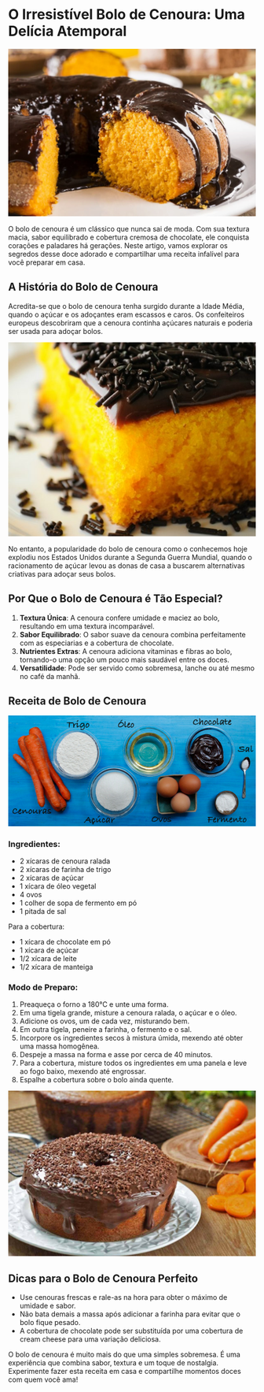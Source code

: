 # O Irresistível Bolo de Cenoura: Uma Delícia Atemporal

![Bolo de Cenoura](../images/bolo-cenoura.webp)

O bolo de cenoura é um clássico que nunca sai de moda. Com sua textura macia, sabor equilibrado e cobertura cremosa de chocolate, ele conquista corações e paladares há gerações. Neste artigo, vamos explorar os segredos desse doce adorado e compartilhar uma receita infalível para você preparar em casa.

## A História do Bolo de Cenoura

Acredita-se que o bolo de cenoura tenha surgido durante a Idade Média, quando o açúcar e os adoçantes eram escassos e caros. Os confeiteiros europeus descobriram que a cenoura continha açúcares naturais e poderia ser usada para adoçar bolos.

![História do Bolo de Cenoura](../images/historia-bolo-cenoura.jpg)

No entanto, a popularidade do bolo de cenoura como o conhecemos hoje explodiu nos Estados Unidos durante a Segunda Guerra Mundial, quando o racionamento de açúcar levou as donas de casa a buscarem alternativas criativas para adoçar seus bolos.

## Por Que o Bolo de Cenoura é Tão Especial?

1. **Textura Única**: A cenoura confere umidade e maciez ao bolo, resultando em uma textura incomparável.
2. **Sabor Equilibrado**: O sabor suave da cenoura combina perfeitamente com as especiarias e a cobertura de chocolate.
3. **Nutrientes Extras**: A cenoura adiciona vitaminas e fibras ao bolo, tornando-o uma opção um pouco mais saudável entre os doces.
4. **Versatilidade**: Pode ser servido como sobremesa, lanche ou até mesmo no café da manhã.

## Receita de Bolo de Cenoura

![Ingredientes do Bolo de Cenoura](../images/ingredientes-bolo-cenoura.jpg)

### Ingredientes:

- 2 xícaras de cenoura ralada
- 2 xícaras de farinha de trigo
- 2 xícaras de açúcar
- 1 xícara de óleo vegetal
- 4 ovos
- 1 colher de sopa de fermento em pó
- 1 pitada de sal

Para a cobertura:

- 1 xícara de chocolate em pó
- 1 xícara de açúcar
- 1/2 xícara de leite
- 1/2 xícara de manteiga

### Modo de Preparo:

1. Preaqueça o forno a 180°C e unte uma forma.
2. Em uma tigela grande, misture a cenoura ralada, o açúcar e o óleo.
3. Adicione os ovos, um de cada vez, misturando bem.
4. Em outra tigela, peneire a farinha, o fermento e o sal.
5. Incorpore os ingredientes secos à mistura úmida, mexendo até obter uma massa homogênea.
6. Despeje a massa na forma e asse por cerca de 40 minutos.
7. Para a cobertura, misture todos os ingredientes em uma panela e leve ao fogo baixo, mexendo até engrossar.
8. Espalhe a cobertura sobre o bolo ainda quente.

![Bolo de Cenoura Pronto](../images/bolo-cenoura-pronto.jpg)

## Dicas para o Bolo de Cenoura Perfeito

- Use cenouras frescas e rale-as na hora para obter o máximo de umidade e sabor.
- Não bata demais a massa após adicionar a farinha para evitar que o bolo fique pesado.
- A cobertura de chocolate pode ser substituída por uma cobertura de cream cheese para uma variação deliciosa.

O bolo de cenoura é muito mais do que uma simples sobremesa. É uma experiência que combina sabor, textura e um toque de nostalgia. Experimente fazer esta receita em casa e compartilhe momentos doces com quem você ama!
